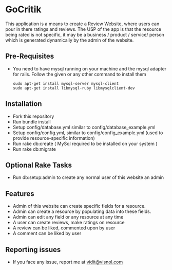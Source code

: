 GoCritik
========

This application is a means to create a Review Website, where users can pour in there ratings and reviews. The USP of the app is that the resource being rated is not specific, it may be a business / product / service/ person which is generated dynamically by the admin of the website.

## Pre-Requisites

- You need to have mysql running on your machine and the mysql adapter for rails. Follow the given or any other command to install them

  ```
  sudo apt-get install mysql-server mysql-client
  sudo apt-get install libmysql-ruby libmysqlclient-dev
  ```

## Installation

- Fork this repository
- Run bundle install
- Setup config/database.yml similar to config/database_example.yml
- Setup config/config.yml, similar to config/config_example.yml (used to provide resource-specific information)
- Run rake db:create ( MySql required to be installed on your system )
- Run rake db:migrate

## Optional Rake Tasks

- Run db:setup:admin to create any normal user of this website an admin

## Features

- Admin of this website can create specific fields for a resource.
- Admin can create a resource by populating data into these fields.
- Admin can edit any field or any resource at any time 
- A user can create reviews, make ratings on resource
- A review can be liked, commented upon by user
- A comment can be liked by user

## Reporting issues
- If you face any issue, report me at vidit@visnol.com
